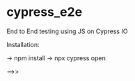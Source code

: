 # cypress_e2e
End to End testing using JS on Cypress IO

Installation:

-> npm install
-> npx cypress open 

-->>
